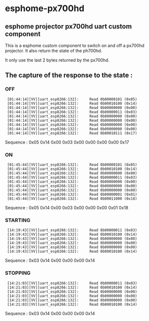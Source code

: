 # esphome-px700hd
## esphome projector px700hd uart custom component

This is a esphome custom component to switch on and off a px700hd projector.
It also return the state of the ph700hd.

It only use the last 2 bytes returned by the px700hd.


## The capture of the response to the state :

###  OFF

     [01:44:14][VV][uart_esp8266:132]:     Read 0b00000101 (0x05)
     [01:44:14][VV][uart_esp8266:132]:     Read 0b00010100 (0x14)
     [01:44:14][VV][uart_esp8266:132]:     Read 0b00000000 (0x00)
     [01:44:14][VV][uart_esp8266:132]:     Read 0b00000011 (0x03)
     [01:44:14][VV][uart_esp8266:132]:     Read 0b00000000 (0x00)
     [01:44:14][VV][uart_esp8266:132]:     Read 0b00000000 (0x00)
     [01:44:14][VV][uart_esp8266:132]:     Read 0b00000000 (0x00)
     [01:44:14][VV][uart_esp8266:132]:     Read 0b00000000 (0x00)
     [01:44:14][VV][uart_esp8266:132]:     Read 0b00010111 (0x17)

Sequence : 0x05 0x14 0x00 0x03 0x00 0x00 0x00 0x00 0x17


###  ON

     [01:45:44][VV][uart_esp8266:132]:     Read 0b00000101 (0x05)
     [01:45:44][VV][uart_esp8266:132]:     Read 0b00010100 (0x14)
     [01:45:44][VV][uart_esp8266:132]:     Read 0b00000000 (0x00)
     [01:45:44][VV][uart_esp8266:132]:     Read 0b00000011 (0x03)
     [01:45:44][VV][uart_esp8266:132]:     Read 0b00000000 (0x00)
     [01:45:44][VV][uart_esp8266:132]:     Read 0b00000000 (0x00)
     [01:45:44][VV][uart_esp8266:132]:     Read 0b00000000 (0x00)
     [01:45:44][VV][uart_esp8266:132]:     Read 0b00000001 (0x01)
     [01:45:44][VV][uart_esp8266:132]:     Read 0b00011000 (0x18)

Sequence : 0x05 0x14 0x00 0x03 0x00 0x00 0x00 0x01 0x18

###  STARTING

     [14:19:43][VV][uart_esp8266:132]:     Read 0b00000011 (0x03)
     [14:19:43][VV][uart_esp8266:132]:     Read 0b00010100 (0x14)
     [14:19:43][VV][uart_esp8266:132]:     Read 0b00000000 (0x00)
     [14:19:43][VV][uart_esp8266:132]:     Read 0b00000000 (0x00)
     [14:19:43][VV][uart_esp8266:132]:     Read 0b00000000 (0x00)
     [14:19:43][VV][uart_esp8266:132]:     Read 0b00010100 (0x14)

Sequence : 0x03 0x14 0x00 0x00 0x00 0x14

### STOPPING


     [14:21:03][VV][uart_esp8266:132]:     Read 0b00000011 (0x03)
     [14:21:03][VV][uart_esp8266:132]:     Read 0b00010100 (0x14)
     [14:21:03][VV][uart_esp8266:132]:     Read 0b00000000 (0x00)
     [14:21:03][VV][uart_esp8266:132]:     Read 0b00000000 (0x00)
     [14:21:03][VV][uart_esp8266:132]:     Read 0b00000000 (0x00)
     [14:21:03][VV][uart_esp8266:132]:     Read 0b00010100 (0x14)

Sequence : 0x03 0x14 0x00 0x00 0x00 0x14
